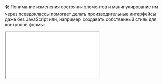 🛠 Понимание изменения состояния элементов и манипулирование им через псевдоклассы помогает делать производительные интерфейсы даже без JavaScript или, например, создавать собственный стиль для контролов формы:

<iframe title="Название — Псевдоклассы — Дока" src="../demos/Realetive-KKgXmgX/"></iframe>
